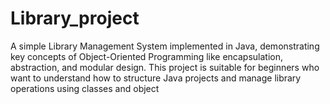 # Library_project
A simple Library Management System implemented in Java, demonstrating key concepts of Object-Oriented Programming like encapsulation, abstraction, and modular design. This project is suitable for beginners who want to understand how to structure Java projects and manage library operations using classes and object
